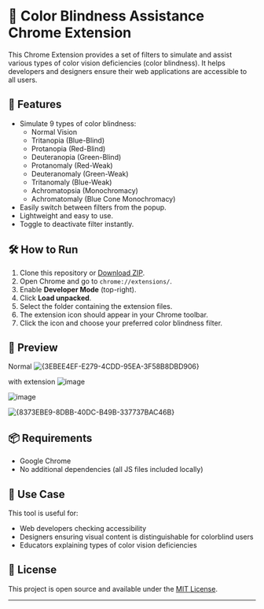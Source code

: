 # 🎨 Color Blindness Assistance Chrome Extension

This Chrome Extension provides a set of filters to simulate and assist various types of color vision deficiencies (color blindness). It helps developers and designers ensure their web applications are accessible to all users.

## 🚀 Features

- Simulate 9 types of color blindness:
  - Normal Vision
  - Tritanopia (Blue-Blind)
  - Protanopia (Red-Blind)
  - Deuteranopia (Green-Blind)
  - Protanomaly (Red-Weak)
  - Deuteranomaly (Green-Weak)
  - Tritanomaly (Blue-Weak)
  - Achromatopsia (Monochromacy)
  - Achromatomaly (Blue Cone Monochromacy)
- Easily switch between filters from the popup.
- Lightweight and easy to use.
- Toggle to deactivate filter instantly.



## 🛠 How to Run

1. Clone this repository or [Download ZIP](https://github.com/yourusername/your-repo-name/archive/refs/heads/main.zip).
2. Open Chrome and go to `chrome://extensions/`.
3. Enable **Developer Mode** (top-right).
4. Click **Load unpacked**.
5. Select the folder containing the extension files.
6. The extension icon should appear in your Chrome toolbar.
7. Click the icon and choose your preferred color blindness filter.

## 📸 Preview
Normal
![{3EBEE4EF-E279-4CDD-95EA-3F58B8DBD906}](https://github.com/user-attachments/assets/3b303fa2-8044-4143-8e71-0d5f0878cc49)

with extension
![image](https://github.com/user-attachments/assets/8e0a8630-f32f-4bd1-a4da-b28596c17fdd)

![image](https://github.com/user-attachments/assets/e9d62045-597b-41e2-ae64-e98c193775ac)

![{8373EBE9-8DBB-40DC-B49B-337737BAC46B}](https://github.com/user-attachments/assets/b182ed6e-546a-4259-aafd-f010d2c03441)

## 📦 Requirements

- Google Chrome
- No additional dependencies (all JS files included locally)

## 🧠 Use Case

This tool is useful for:
- Web developers checking accessibility
- Designers ensuring visual content is distinguishable for colorblind users
- Educators explaining types of color vision deficiencies

## 📄 License

This project is open source and available under the [MIT License](LICENSE).

---
